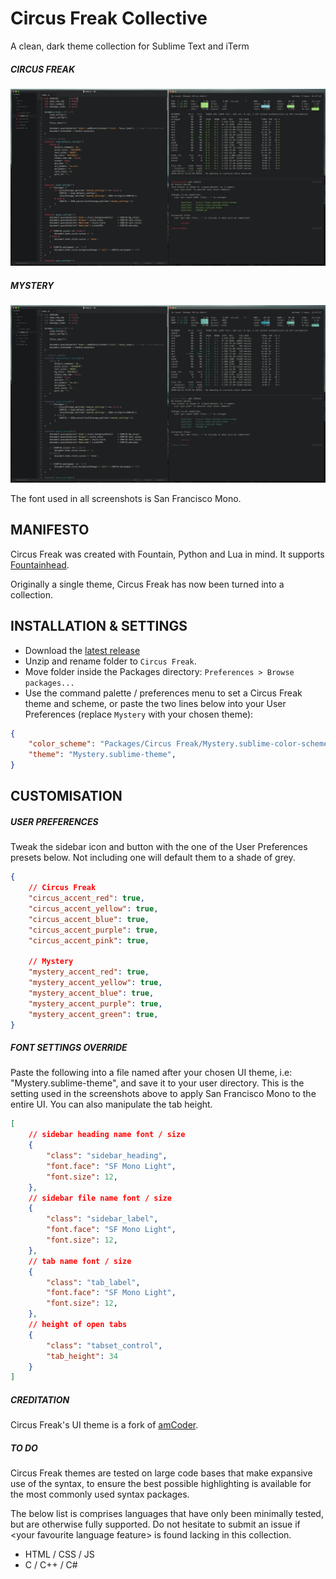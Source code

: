 # Circus Freak Collective
A clean, dark theme collection for Sublime Text and iTerm

##### CIRCUS FREAK
![](screenshots/freak_iterm.png)

##### MYSTERY
![](screenshots/mystery_iterm.png)

The font used in all screenshots is San Francisco Mono.

## MANIFESTO
Circus Freak was created with Fountain, Python and Lua in mind.  It supports [Fountainhead](https://packagecontrol.io/packages/Fountainhead).

Originally a single theme, Circus Freak has now been turned into a collection.

## INSTALLATION & SETTINGS
+ Download the [latest release](https://github.com/thehfd/circus-freak/releases)
+ Unzip and rename folder to `Circus Freak`.
+ Move folder inside the Packages directory: `Preferences > Browse packages...`
+ Use the command palette / preferences menu to set a Circus Freak theme and scheme, or paste the two lines below into your User Preferences (replace `Mystery` with your chosen theme):

```json
{
	"color_scheme": "Packages/Circus Freak/Mystery.sublime-color-scheme",
	"theme": "Mystery.sublime-theme",
}
```

## CUSTOMISATION
##### USER PREFERENCES
Tweak the sidebar icon and button with the one of the User Preferences presets below.  Not including one will default them to a shade of grey.

```json
{
	// Circus Freak
	"circus_accent_red": true,
	"circus_accent_yellow": true,
	"circus_accent_blue": true,
	"circus_accent_purple": true,
	"circus_accent_pink": true,

	// Mystery
	"mystery_accent_red": true,
	"mystery_accent_yellow": true,
	"mystery_accent_blue": true,
	"mystery_accent_purple": true,
	"mystery_accent_green": true,
}
```

##### FONT SETTINGS OVERRIDE
Paste the following into a file named after your chosen UI theme, i.e: "Mystery.sublime-theme", and save it to your user directory.  This is the setting used in the screenshots above to apply San Francisco Mono to the entire UI.  You can also manipulate the tab height.

```json
[
	// sidebar heading name font / size
	{
		"class": "sidebar_heading",
		"font.face": "SF Mono Light",
		"font.size": 12,
	},
	// sidebar file name font / size
	{
		"class": "sidebar_label",
		"font.face": "SF Mono Light",
		"font.size": 12,
	},
	// tab name font / size
	{
		"class": "tab_label",
		"font.face": "SF Mono Light",
		"font.size": 12,
	},
	// height of open tabs
	{
		"class": "tabset_control",
		"tab_height": 34
	}
]
```

##### CREDITATION
Circus Freak's UI theme is a fork of [amCoder](https://packagecontrol.io/packages/Theme%20-%20amCoder).

##### TO DO
Circus Freak themes are tested on large code bases that make expansive use of the syntax, to ensure the best possible highlighting is available for the most commonly used syntax packages.

The below list is comprises languages that have only been minimally tested, but are otherwise fully supported.  Do not hesitate to submit an issue if \<your favourite language feature\> is found lacking in this collection.

+ HTML / CSS / JS
+ C / C++ / C#